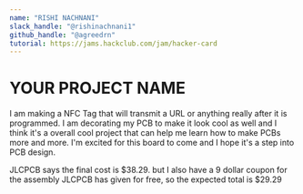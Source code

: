```yaml
---
name: "RISHI NACHNANI"
slack_handle: "@rishinachnani1"
github_handle: "@agreedrn"
tutorial: https://jams.hackclub.com/jam/hacker-card
---
```


# YOUR PROJECT NAME

<!-- Describe your board in 2-3 sentences. What are you making? What will it do? -->

I am making a NFC Tag that will transmit a URL or anything really after it is programmed. I am decorating my PCB to make it look cool as well and I think it's a overall cool project that can help me learn how to make PCBs more and more. I'm excited for this board to come and I hope it's a step into PCB design.

<!-- How much is it going to cost? -->

JLCPCB says the final cost is $38.29. but I also have a 9 dollar coupon for the assembly JLCPCB has given for free, so the expected total is $29.29

<!-- Tell us a little bit about your design process. What were some challenges? What helped? ***Totally optional*** -->
